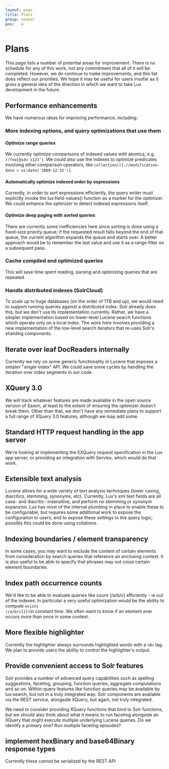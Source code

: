 ```yaml
---
layout: page
title: Plans
group: navbar
pos:   4
---
```

# Plans

This page lists a number of potential areas for improvement. There is no
schedule for any of this work, not any commitment that all of it will be
completed. However, we do continue to make improvements, and this list does
reflect our priorities. We hope it may be useful for users insofar as it gives a
general idea of the direction in which we want to take Lux development in
the future.

## Performance enhancements

We have numerous ideas for improving performance, including: 

### More indexing options, and query optimizations that use them

#### Optimize range queries

We currently optimize comparisons of indexed values with atomics;  e.g. `//foo[@id='x123']`.  We could also use the indexes to optimize predicates involving other comparison operators, like `collection()[.//modification-date > xs:date('2009-12-32')]`.

#### Automatically optimize indexed order by expressions

Currently, in order to sort expressions efficiently, the query writer must
explicitly invoke the lux:field-values() function as a marker for the
optimizer.  We could enhance the optimizer to detect indexed expressions
itself.

#### Optimize deep paging with sorted queries

There are currently some inefficiencies here since sorting is done using a
fixed-size priority queue; if the requested result falls beyond the end of
that queue, the current algorithm expands the queue and starts over.  A
better approach would be to remember the last value and use it as a range
filter on a subsequent pass.

### Cache compiled and optimized queries

This will save time spent reading, parsing and optimizing queries that are repeated.

### Handle distributed indexes (SolrCloud)

To scale up to huge databases (on the order of 1TB and up), we would need
to support running queries against a distributed index. Solr already does
this, but we don't use its implementation currently. Rather, we have a
simpler implementation based on lower-level Lucene search functions which
operate only on a local index.  The work here involves providing a new
implementation of the low-level search iterators that re-uses Solr's
sharding components.

## Iterate over leaf DocReaders internally

Currently we rely on some generic functionality in Lucene that exposes a
simpler "single-index" API.  We could save some cycles by handling the
iteration over index segments in our code.

## XQuery 3.0

We will track whatever features are made available in the open source
version of Saxon, at least to the extent of ensuring the optimizer doesn't
break them.  Other than that, we don't have any immediate plans to support
a full range of XQuery 3.0 features, although we may add some.

## Standard HTTP request handling in the app server

We're looking at implementing the EXQuery request specification in the Lux
app server, or providing an integration with Servlex, which would do that
work.

## Extensible text analysis
Lucene allows for a wide variety of text
analysis techniques (lower casing, diacritics, stemming, synonyms, etc).
Currently, Lux's xml text fields are all case- and diacritic- insensitive,
and perform no stemming or synonym expansion.  Lux has most of the internal
plumbing in place to enable these to be configurable, but requires some
additional work to expose the configuration to users, and to expose these
settings to the query logic; possibly this could be done using collations.

## Indexing boundaries / element transparency

In some cases, you may want to exclude the content of certain elements from
consideration by search queries that reference an enclosing context.  It is
also useful to be able to specify that phrases may not cross certain
element boundaries.

## Index path occurrence counts

We'd like to be able to evaluate queries like count (/a/b/c) efficiently -
ie out of the indexes.  In particular a very useful optimization would be
the ability to compute <code>exists (/a/b/c[2])</code>in constant time. We often want
to know if an element ever occurs more than once in some context.

## More flexible highlighter

Currently the highlighter always surrounds highlighted words with a <code>&lt;B></code>
tag.  We plan to provide users the ability to control the highlighter's
output.

## Provide convenient access to Solr features

Solr provides a number of advanced query capabilities such as spelling
suggestions, faceting, grouping, function queries, aggregate computations
and so on.  Within-query features like function queries may be available by
lux:search, but not in a truly integrated way.  Solr components are available 
via the REST service, alongside XQuery, but again, not truly integrated.

We need to consider providing XQuery functions that bind to Solr functions,
but we should also think about what it means to run faceting alongside an
XQuery that might execute multiple underlying Lucene queries. Do we
identify a primary one?  Run multiple faceting episodes?

## implement hexBinary and base64Binary response types
Currently these cannot be serialized by the REST API

